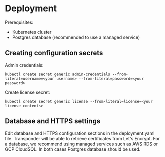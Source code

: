 # Deployment

Prerequisites:

- Kubernetes cluster
- Postgres database (recommended to use a managed service)

## Creating configuration secrets

Admin credentials:

```
kubectl create secret generic admin-credentials --from-literal=username=<your username> --from-literal=password=<your password>
```

Create license secret:

```
kubectl create secret generic license --from-literal=license=<your license contents>
```

## Database and HTTPS settings

Edit database and HTTPS configuration sections in the deployment.yaml file. Transponder will be able to retrieve certificates from Let's Encrypt. For a database, we recommend using managed services such as AWS RDS or GCP CloudSQL. In both cases Postgres database should be used.

